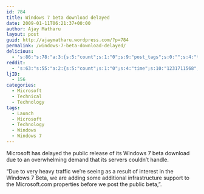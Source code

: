 ```yaml
---
id: 784
title: Windows 7 beta download delayed
date: 2009-01-11T06:21:37+00:00
author: Ajay Matharu
layout: post
guid: http://ajaymatharu.wordpress.com/?p=784
permalink: /windows-7-beta-download-delayed/
delicious:
  - 's:86:"s:78:"a:3:{s:5:"count";s:1:"0";s:9:"post_tags";s:0:"";s:4:"time";s:10:"1231711568";}";";'
reddit:
  - 's:63:"s:55:"a:2:{s:5:"count";s:1:"0";s:4:"time";s:10:"1231711568";}";";'
ljID:
  - 156
categories:
  - Microsoft
  - Technical
  - Technology
tags:
  - Launch
  - Microsoft
  - Technology
  - Windows
  - Windows 7
---
```

Microsoft has delayed the public release of its Windows 7 beta download due to an overwhelming demand that its servers couldn&#8217;t handle.

&#8220;Due to very heavy traffic we&#8217;re seeing as a result of interest in the Windows 7 Beta, we are adding some additional infrastructure support to the Microsoft.com properties before we post the public beta,&#8221;.